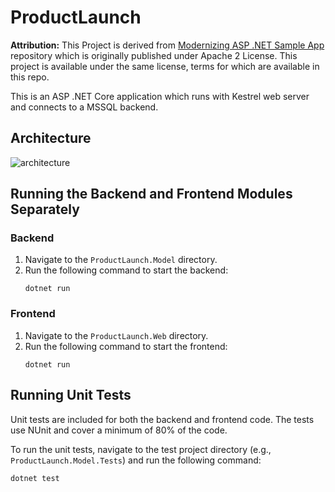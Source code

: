 # ProductLaunch

**Attribution:** This Project is derived from [Modernizing ASP .NET Sample App](https://github.com/docker/labs/tree/master/windows/modernize-traditional-apps/modernize-aspnet) repository which is originally published under Apache 2 License. This project is available under the same license, terms for which are available in this repo.

This is an ASP .NET Core application which runs with Kestrel web server and connects to a MSSQL backend.

## Architecture

![architecture](arch.jpg)

## Running the Backend and Frontend Modules Separately

### Backend

1. Navigate to the `ProductLaunch.Model` directory.
2. Run the following command to start the backend:
   ```
   dotnet run
   ```

### Frontend

1. Navigate to the `ProductLaunch.Web` directory.
2. Run the following command to start the frontend:
   ```
   dotnet run
   ```

## Running Unit Tests

Unit tests are included for both the backend and frontend code. The tests use NUnit and cover a minimum of 80% of the code.

To run the unit tests, navigate to the test project directory (e.g., `ProductLaunch.Model.Tests`) and run the following command:
```
dotnet test
```
